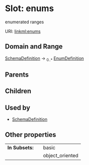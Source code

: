 
# Slot: enums


enumerated ranges

URI: [linkml:enums](https://w3id.org/linkml/enums)


## Domain and Range

[SchemaDefinition](SchemaDefinition.md) &#8594;  <sub>0..\*</sub> [EnumDefinition](EnumDefinition.md)

## Parents


## Children


## Used by

 * [SchemaDefinition](SchemaDefinition.md)

## Other properties

|  |  |  |
| --- | --- | --- |
| **In Subsets:** | | basic |
|  | | object_oriented |

